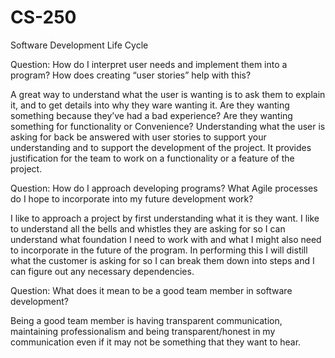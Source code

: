 # CS-250
Software Development Life Cycle

Question:	How do I interpret user needs and implement them into a program? How does creating “user stories” help with this?

A great way to understand what the user is wanting is to ask them to explain it, and to get details into why they ware wanting it. Are they wanting something because they’ve had a bad experience? Are they wanting something for functionality or Convenience? Understanding what the user is asking for back be answered with user stories to support your understanding and to support the development of the project. It provides justification for the team to work on a functionality or a feature of the project.

Question: How do I approach developing programs? What Agile processes do I hope to incorporate into my future development work?

I like to approach a project by first understanding what it is they want. I like to understand all the bells and whistles they are asking for so I can understand what foundation I need to work with and what I might also need to incorporate in the future of the program. In performing this I will distill what the customer is asking for so I can break them down into steps and I can figure out any necessary dependencies.

Question: What does it mean to be a good team member in software development?

Being a good team member is having transparent communication, maintaining professionalism and being transparent/honest in my communication even if it may not be something that they want to hear.
